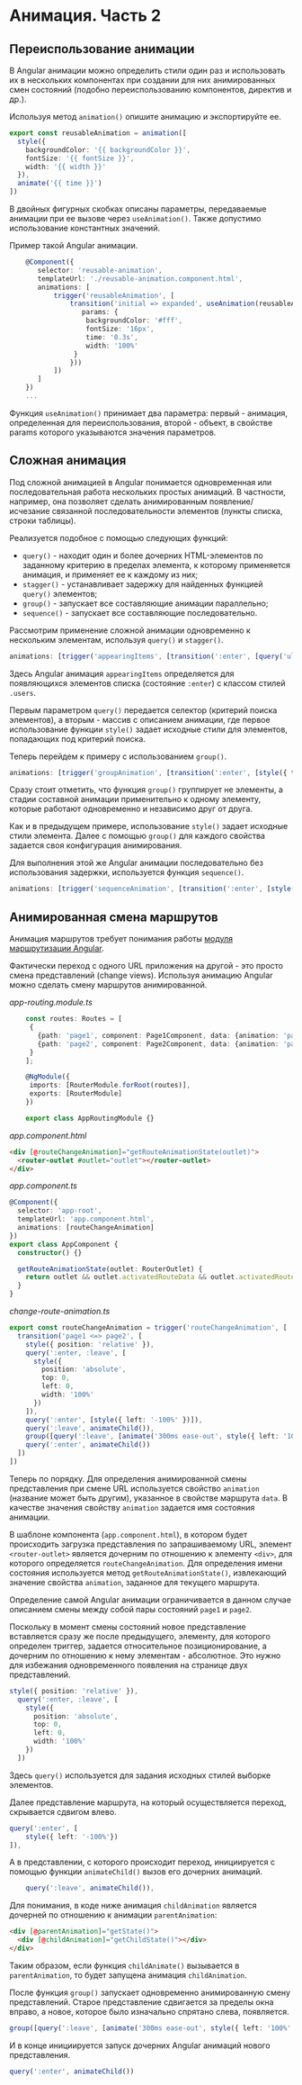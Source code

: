 # Анимация. Часть 2

## Переиспользование анимации

В Angular анимации можно определить стили один раз и использовать их в нескольких компонентах при создании для них анимированных смен состояний (подобно переиспользованию компонентов, директив и др.).

Используя метод `animation()` опишите анимацию и экспортируйте ее.

```ts
export const reusableAnimation = animation([
  style({
    backgroundColor: '{{ backgroundColor }}',
    fontSize: '{{ fontSize }}',
    width: '{{ width }}'
  }),
  animate('{{ time }}')
])
```

В двойных фигурных скобках описаны параметры, передаваемые анимации при ее вызове через `useAnimation()`. Также допустимо использование константных значений.

Пример такой Angular анимации.

```ts
    @Component({
       selector: 'reusable-animation',
       templateUrl: './reusable-animation.component.html',
       animations: [
           trigger('reusableAnimation', [
               transition('initial => expanded', useAnimation(reusableAnimation, {
                  params: {
                   backgroundColor: '#fff',
                   fontSize: '16px',
                   time: '0.3s',
                   width: '100%'
                }
               }))
           ])
       ]
    })
    ...
```

Функция `useAnimation()` принимает два параметра: первый - анимация, определенная для переиспользования, второй - объект, в свойстве params которого указываются значения параметров.

## Сложная анимация

Под сложной анимацией в Angular понимается одновременная или последовательная работа нескольких простых анимаций. В частности, например, она позволяет сделать анимированным появление/исчезание связанной последовательности элементов (пункты списка, строки таблицы).

Реализуется подобное с помощью следующих функций:

- `query()` - находит один и более дочерних HTML-элементов по заданному критерию в пределах элемента, к которому применяется анимация, и применяет ее к каждому из них;
- `stagger()` - устанавливает задержку для найденных функцией `query()` элементов;
- `group()` - запускает все составляющие анимации параллельно;
- `sequence()` - запускает все составляющие последовательно.

Рассмотрим применение сложной анимации одновременно к нескольким элементам, используя `query()` и `stagger()`.

```js
animations: [trigger('appearingItems', [transition(':enter', [query('ul.users li', [style({ opacity: 0, transform: 'translateY(-100px)' }), stagger(-50, [animate('300ms', style({ opacity: 1, transform: 'none' }))])])])])]
```

Здесь Angular анимация `appearingItems` определяется для появляющихся элементов списка (состояние `:enter`) с классом стилей `.users`.

Первым параметром `query()` передается селектор (критерий поиска элементов), а вторым - массив с описанием анимации, где первое использование функции `style()` задает исходные стили для элементов, попадающих под критерий поиска.

Теперь перейдем к примеру с использованием `group()`.

```ts
animations: [trigger('groupAnimation', [transition(':enter', [style({ transform: 'translateX(-100px)', opacity: 0 }), group([animate('0.3s ease', style({ transform: 'translateX(0)' })), animate('0.2s 0.15 ease', style({ opacity: 1 }))])])])]
```

Сразу стоит отметить, что функция `group()` группирует не элементы, а стадии составной анимации применительно к одному элементу, которые работают одновременно и независимо друг от друга.

Как и в предыдущем примере, использование `style()` задает исходные стили элемента. Далее с помощью `group()` для каждого свойства задается своя конфигурация анимирования.

Для выполнения этой же Angular анимации последовательно без использования задержки, используется функция `sequence()`.

```ts
animations: [trigger('sequenceAnimation', [transition(':enter', [style({ transform: 'translateX(-100px)', opacity: 0 }), sequence([animate('0.3s ease', style({ transform: 'translateX(0)' })), animate('0.2s 0.15 ease', style({ opacity: 1 }))])])])]
```

## Анимированная смена маршрутов

Анимация маршрутов требует понимания работы [модуля маршрутизации Angular](angular-routing-basics.md).

Фактически переход с одного URL приложения на другой - это просто смена представлений (change views). Используя анимацию Angular можно сделать смену маршрутов анимированной.

_app-routing.module.ts_

```ts
    const routes: Routes = [
     {
       {path: 'page1', component: Page1Component, data: {animation: 'page1'}},
       {path: 'page2', component: Page2Component, data: {animation: 'page2'}}
     }
    ];

    @NgModule({
     imports: [RouterModule.forRoot(routes)],
     exports: [RouterModule]
    })

    export class AppRoutingModule {}
```

_app.component.html_

```html
<div [@routeChangeAnimation]="getRouteAnimationState(outlet)">
  <router-outlet #outlet="outlet"></router-outlet>
</div>
```

_app.component.ts_

```ts
@Component({
  selector: 'app-root',
  templateUrl: 'app.component.html',
  animations: [routeChangeAnimation]
})
export class AppComponent {
  constructor() {}

  getRouteAnimationState(outlet: RouterOutlet) {
    return outlet && outlet.activatedRouteData && outlet.activatedRouteData['animation']
  }
}
```

_change-route-animation.ts_

```ts
export const routeChangeAnimation = trigger('routeChangeAnimation', [
  transition('page1 <=> page2', [
    style({ position: 'relative' }),
    query(':enter, :leave', [
      style({
        position: 'absolute',
        top: 0,
        left: 0,
        width: '100%'
      })
    ]),
    query(':enter', [style({ left: '-100%' })]),
    query(':leave', animateChild()),
    group([query(':leave', [animate('300ms ease-out', style({ left: '100%' }))]), query(':enter', [animate('300ms ease-out', style({ left: '0%' }))])]),
    query(':enter', animateChild())
  ])
])
```

Теперь по порядку. Для определения анимированной смены представления при смене URL используется свойство `animation` (название может быть другим), указанное в свойстве маршрута `data`. В качестве значения свойству `animation` задается имя состояния анимации.

В шаблоне компонента (`app.component.html`), в котором будет происходить загрузка представления по запрашиваемому URL, элемент `<router-outlet>` является дочерним по отношению к элементу `<div>`, для которого определяется `routeChangeAnimation`. Для определения имени состояния используется метод `getRouteAnimationState()`, извлекающий значение свойства `animation`, заданное для текущего маршрута.

Определение самой Angular анимации ограничивается в данном случае описанием смены между собой пары состояний `page1` и `page2`.

Поскольку в момент смены состояний новое представление вставляется сразу же после предыдущего, элементу, для которого определен триггер, задается относительное позиционирование, а дочерним по отношению к нему элементам - абсолютное. Это нужно для избежания одновременного появления на странице двух представлений.

```ts
style({ position: 'relative' }),
  query(':enter, :leave', [
    style({
      position: 'absolute',
      top: 0,
      left: 0,
      width: '100%'
    })
  ])
```

Здесь `query()` используется для задания исходных стилей выборке элементов.

Далее представление маршрута, на который осуществляется переход, скрывается сдвигом влево.

```ts
query(':enter', [
	style({ left: '-100%'})
]),
```

А в представлении, с которого происходит переход, инициируется с помощью функции `animateChild()` вызов его дочерних анимаций.

```ts
    query(':leave', animateChild()),
```

Для понимания, в коде ниже анимация `childAnimation` является дочерней по отношению к анимации `parentAnimation`:

```html
<div [@parentAnimation]="getState()">
  <div [@childAnimation]="getChildState()"></div>
</div>
```

Таким образом, если функция `childAnimate()` вызывается в `parentAnimation`, то будет запущена анимация `childAnimation`.

После функция `group()` запускает одновременно анимированную смену представлений. Старое представление сдвигается за пределы окна вправо, а новое, которое было изначально спрятано слева, появляется.

```ts
group([query(':leave', [animate('300ms ease-out', style({ left: '100%' }))]), query(':enter', [animate('300ms ease-out', style({ left: '0%' }))])])
```

И в конце инициируется запуск дочерних Angular анимаций нового представления.

```ts
query(':enter', animateChild())
```
